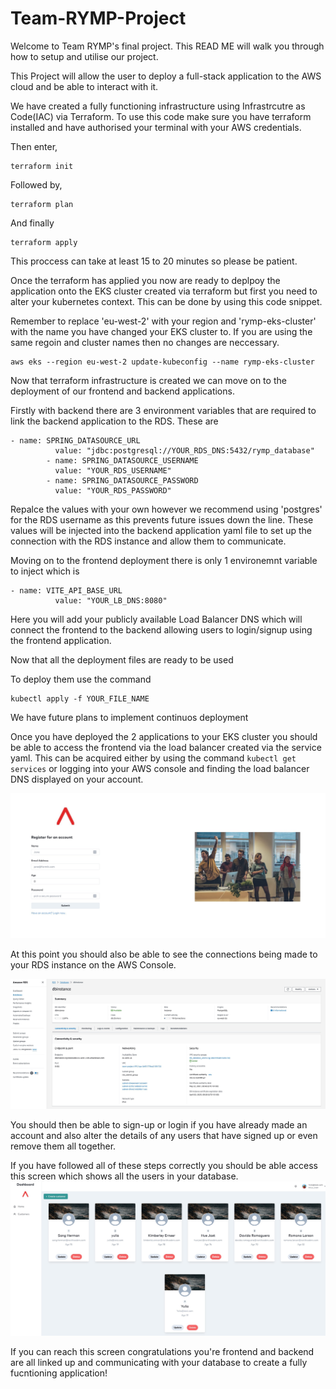 # Team-RYMP-Project
Welcome to Team RYMP's final project.
This READ ME will walk you through how to setup and utilise our project.

This Project will allow the user to deploy a full-stack application to the AWS cloud and be able to interact with it.

We have created a fully functioning infrastructure using Infrastrcutre as Code(IAC) via Terraform. To use this code make sure you have terraform installed and have authorised your terminal with your AWS credentials.

Then enter,
```
terraform init
```
Followed by,
```
terraform plan
```
And finally 
```
terraform apply
```
This proccess can take at least 15 to 20 minutes so please be patient.

Once the terraform has applied you now are ready to deplpoy the application onto the EKS cluster created via terraform but first you need to alter your kubernetes context. This can be done by using this code snippet.

Remember to replace 'eu-west-2' with your region and 'rymp-eks-cluster' with the name you have changed your EKS cluster to. If you are using the same regoin and cluster names then no changes are neccessary.
```
aws eks --region eu-west-2 update-kubeconfig --name rymp-eks-cluster
```

Now that terraform infrastructure is created we can move on to the deployment of our frontend and backend applications.

Firstly with backend there are 3 environment variables that are required to link the backend application to the RDS. These are 
```
- name: SPRING_DATASOURCE_URL
          value: "jdbc:postgresql://YOUR_RDS_DNS:5432/rymp_database"
        - name: SPRING_DATASOURCE_USERNAME
          value: "YOUR_RDS_USERNAME"
        - name: SPRING_DATASOURCE_PASSWORD
          value: "YOUR_RDS_PASSWORD"
```
Repalce the values with your own however we recommend using 'postgres' for the RDS username as this prevents future issues down the line. These values will be injected into the backend application yaml file to set up the connection with the RDS instance and allow them to communicate.

Moving on to the frontend deployment there is only 1 environemnt variable to inject which is 
```
- name: VITE_API_BASE_URL
          value: "YOUR_LB_DNS:8080"
```
Here you will add your publicly available Load Balancer DNS which will connect the frontend to the backend allowing users to login/signup using the frontend application.

Now that all the deployment files are ready to be used

To deploy them use the command 
```
kubectl apply -f YOUR_FILE_NAME
```

We have future plans to implement continuos deployment

Once you have deployed the 2 applications to your EKS cluster you should be able to access the frontend via the load balancer created via the service yaml. This can be acquired either by using the command ```kubectl get services``` or logging into your AWS console and finding the load balancer DNS displayed on your account.

![Alt text](frontend.png)

At this point you should also be able to see the connections being made to your RDS instance on the AWS Console.

![Alt text](image-1.png)

You should then be able to sign-up or login if you have already made an account and also alter the details of any users that have signed up or even remove them all together.

If you have followed all of these steps correctly you should be able access this screen which shows all the users in your database.
![Alt text](image.png)

If you can reach this screen congratulations you're frontend and backend are all linked up and communicating with your database to create a fully fucntioning application!






